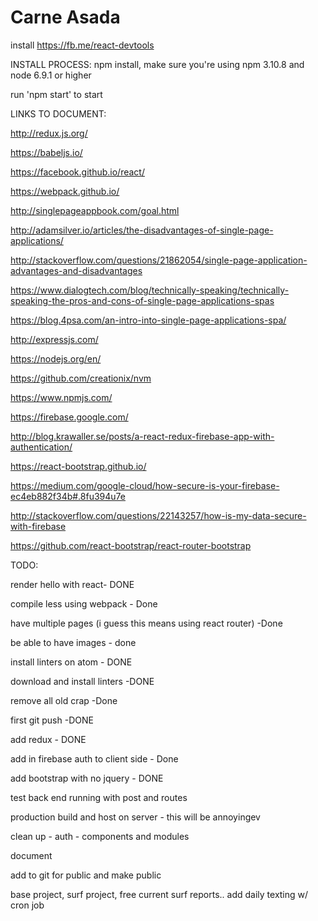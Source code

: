 # Carne Asada

install https://fb.me/react-devtools

INSTALL PROCESS: npm install, make sure you're using npm 3.10.8 and node 6.9.1 or higher

run 'npm start' to start


LINKS TO DOCUMENT:

http://redux.js.org/

https://babeljs.io/

https://facebook.github.io/react/

https://webpack.github.io/

http://singlepageappbook.com/goal.html

http://adamsilver.io/articles/the-disadvantages-of-single-page-applications/

http://stackoverflow.com/questions/21862054/single-page-application-advantages-and-disadvantages

https://www.dialogtech.com/blog/technically-speaking/technically-speaking-the-pros-and-cons-of-single-page-applications-spas

https://blog.4psa.com/an-intro-into-single-page-applications-spa/

http://expressjs.com/

https://nodejs.org/en/

https://github.com/creationix/nvm

https://www.npmjs.com/

https://firebase.google.com/

http://blog.krawaller.se/posts/a-react-redux-firebase-app-with-authentication/

https://react-bootstrap.github.io/

https://medium.com/google-cloud/how-secure-is-your-firebase-ec4eb882f34b#.8fu394u7e

http://stackoverflow.com/questions/22143257/how-is-my-data-secure-with-firebase

https://github.com/react-bootstrap/react-router-bootstrap


TODO:

render hello with react- DONE

compile less using webpack - Done

have multiple pages (i guess this means using react router) -Done

be able to have images - done

install linters on atom - DONE

download and install linters -DONE

remove all old crap -Done

first git push -DONE

add redux - DONE

add in firebase auth to client side - Done

add bootstrap with no jquery - DONE

test back end running with post and routes

production build and host on server - this will be annoyingev

clean up
    - auth
    - components and modules

document

add to git for public and make public

base project, surf project, free current surf reports.. add daily texting w/ cron job
